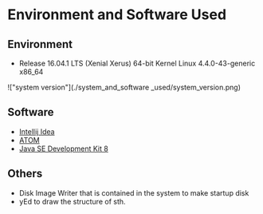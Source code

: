 # Environment and Software Used

## Environment

+	Release 16.04.1 LTS (Xenial Xerus) 64-bit Kernel Linux 4.4.0-43-generic x86_64

!["system version"](./system_and_software _used/system_version.png)

## Software

+ [Intellij Idea](http://www.jetbrains.com/idea/)
+ [ATOM](https://atom.io/)
+ [Java SE Development Kit 8](http://www.oracle.com/technetwork/java/javase/downloads/jdk8-downloads-2133151.html)

## Others

+ Disk Image Writer that is contained in the system to make startup disk
+ yEd to draw the structure of sth.
